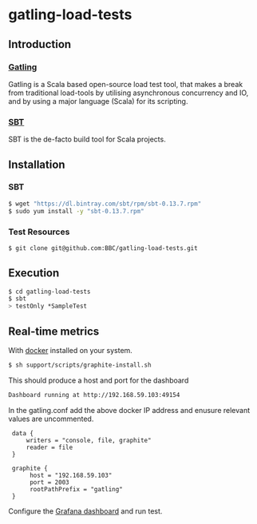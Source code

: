gatling-load-tests
==================

## Introduction

### [Gatling](http://gatling.io/)

Gatling is a Scala based open-source load test tool, that makes a break from 
traditional load-tools by utilising asynchronous concurrency and IO, and by using a major 
language (Scala) for its scripting.

### [SBT](http://www.scala-sbt.org/)
SBT is the de-facto build tool for Scala projects.

## Installation 
### SBT
```bash
$ wget "https://dl.bintray.com/sbt/rpm/sbt-0.13.7.rpm"
$ sudo yum install -y "sbt-0.13.7.rpm"
```

### Test Resources
```bash 
$ git clone git@github.com:BBC/gatling-load-tests.git
```

## Execution
```bash 
$ cd gatling-load-tests
$ sbt
> testOnly *SampleTest
```

## Real-time metrics

With [docker](https://www.docker.com/whatisdocker/) installed on your system.
```sh
$ sh support/scripts/graphite-install.sh
```
This should produce a host and port for the dashboard
```sh
Dashboard running at http://192.168.59.103:49154
```
In the gatling.conf add the above docker IP address and enusure relevant values are uncommented.

```config
 data {
     writers = "console, file, graphite"
     reader = file
 }
    
 graphite {
      host = "192.168.59.103"         
      port = 2003                
      rootPathPrefix = "gatling"
 }
```

Configure the [Grafana dashboard](http://grafana.org/docs/features/intro/) and run test. 


